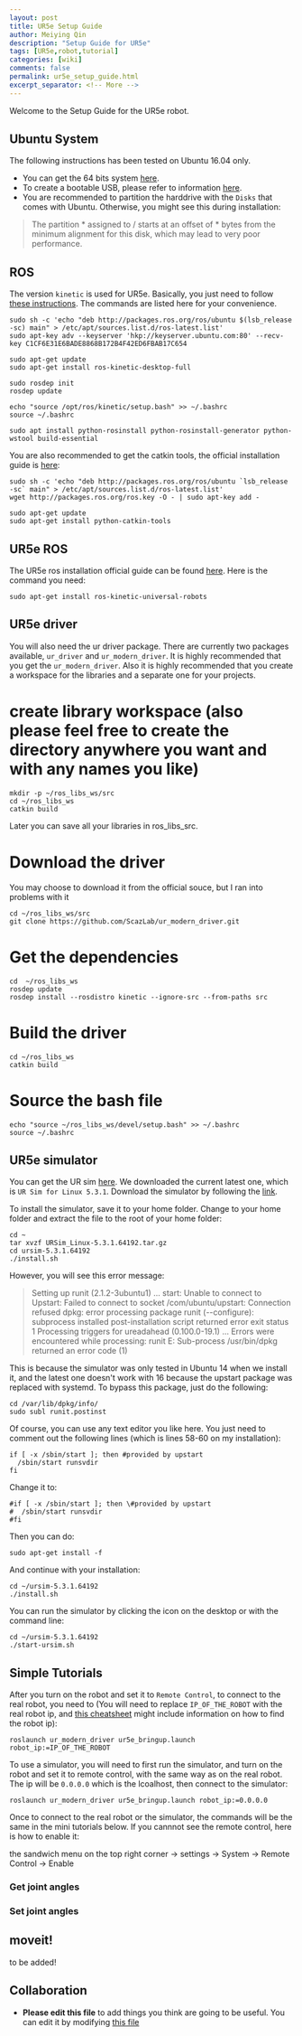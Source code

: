 ```yaml
---
layout: post
title: UR5e Setup Guide
author: Meiying Qin
description: "Setup Guide for UR5e"
tags: [UR5e,robot,tutorial]
categories: [wiki]
comments: false
permalink: ur5e_setup_guide.html
excerpt_separator: <!-- More -->
---
```


Welcome to the Setup Guide for the UR5e robot.

<!-- More -->

## Ubuntu System

The following instructions has been tested on Ubuntu 16.04 only.
- You can get the 64 bits system [here](http://releases.ubuntu.com/16.04/).
- To create a bootable USB, please refer to information [here](https://tutorials.ubuntu.com/tutorial/tutorial-create-a-usb-stick-on-windows#0).
- You are recommended to partition the harddrive with the `Disks` that comes with Ubuntu. Otherwise, you might see this during installation:
> The partition * assigned to / starts at an offset of * bytes from the minimum alignment for this disk, which may lead to very poor performance.


## ROS

The version `kinetic` is used for UR5e. Basically, you just need to follow [these instructions](http://wiki.ros.org/kinetic/Installation/Ubuntu). The commands are listed here for your convenience.

```
sudo sh -c 'echo "deb http://packages.ros.org/ros/ubuntu $(lsb_release -sc) main" > /etc/apt/sources.list.d/ros-latest.list'
sudo apt-key adv --keyserver 'hkp://keyserver.ubuntu.com:80' --recv-key C1CF6E31E6BADE8868B172B4F42ED6FBAB17C654
```

```
sudo apt-get update
sudo apt-get install ros-kinetic-desktop-full
```

```
sudo rosdep init
rosdep update
```

```
echo "source /opt/ros/kinetic/setup.bash" >> ~/.bashrc
source ~/.bashrc
```

```
sudo apt install python-rosinstall python-rosinstall-generator python-wstool build-essential
```

You are also recommended to get the catkin tools, the official installation guide is [here](https://catkin-tools.readthedocs.io/en/latest/installing.html):

```
sudo sh -c 'echo "deb http://packages.ros.org/ros/ubuntu `lsb_release -sc` main" > /etc/apt/sources.list.d/ros-latest.list'
wget http://packages.ros.org/ros.key -O - | sudo apt-key add -
```

```
sudo apt-get update
sudo apt-get install python-catkin-tools
```

## UR5e ROS
The UR5e ros installation official guide can be found [here](http://wiki.ros.org/action/show/universal_robots?action=show&redirect=universal_robot). Here is the command you need:
```
sudo apt-get install ros-kinetic-universal-robots
```

## UR5e driver
You will also need the ur driver package. There are currently two packages available, `ur_driver` and `ur_modern_driver`. It is highly recommended that you get the `ur_modern_driver`. Also it is highly recommended that you create a workspace for the libraries and a separate one for your projects.

# create library workspace (also please feel free to create the directory anywhere you want and with any names you like)

```
mkdir -p ~/ros_libs_ws/src
cd ~/ros_libs_ws
catkin build
```
Later you can save all your libraries in ros_libs_src.


# Download the driver

You may choose to download it from the official souce, but I ran into problems with it

```
cd ~/ros_libs_ws/src
git clone https://github.com/ScazLab/ur_modern_driver.git
```

# Get the dependencies
```
cd  ~/ros_libs_ws
rosdep update
rosdep install --rosdistro kinetic --ignore-src --from-paths src
```


# Build the driver

```
cd ~/ros_libs_ws
catkin build
```

# Source the bash file
```
echo "source ~/ros_libs_ws/devel/setup.bash" >> ~/.bashrc
source ~/.bashrc
```

## UR5e simulator
You can get the UR sim [here](https://www.universal-robots.com/download/?option=51846#section41511). We downloaded the current latest one, which is `UR Sim for Linux 5.3.1`. Download the simulator by following the [link](https://www.universal-robots.com/download/?option=51846#).

To install the simulator, save it to your home folder. Change to your home folder and extract the file to the root of your home folder:
```
cd ~
tar xvzf URSim_Linux-5.3.1.64192.tar.gz
cd ursim-5.3.1.64192
./install.sh
```

However, you will see this error message:

> Setting up runit (2.1.2-3ubuntu1) ...
> start: Unable to connect to Upstart: Failed to connect to socket /com/ubuntu/upstart: Connection refused
> dpkg: error processing package runit (--configure):
>  subprocess installed post-installation script returned error exit status 1
> Processing triggers for ureadahead (0.100.0-19.1) ...
> Errors were encountered while processing:
>  runit
> E: Sub-process /usr/bin/dpkg returned an error code (1)


This is because the simulator was only tested in Ubuntu 14 when we install it, and the latest one doesn't work with 16 because the upstart package was replaced with systemd. To bypass this package, just do the following:
```
cd /var/lib/dpkg/info/
sudo subl runit.postinst
```

Of course, you can use any text editor you like here. You just need to comment out the following lines (which is lines 58-60 on my installation):
```
if [ -x /sbin/start ]; then #provided by upstart
  /sbin/start runsvdir
fi
```
Change it to:
```
#if [ -x /sbin/start ]; then \#provided by upstart
#  /sbin/start runsvdir
#fi
```
Then you can do:
```
sudo apt-get install -f
```

And continue with your installation:
```
cd ~/ursim-5.3.1.64192
./install.sh
```

You can run the simulator by clicking the icon on the desktop or with the command line:
```
cd ~/ursim-5.3.1.64192
./start-ursim.sh
```

## Simple Tutorials

After you turn on the robot and set it to `Remote Control`, to connect to the real robot, you need to (You will need to replace `IP_OF_THE_ROBOT` with the real robot ip, and [this cheatsheet](https://github.com/ScazLab/ScazLab.github.io/blob/master/_posts/UR5e_cheatsheet) might include information on how to find the robot ip):

```
roslaunch ur_modern_driver ur5e_bringup.launch robot_ip:=IP_OF_THE_ROBOT
```

To use a simulator, you will need to first run the simulator, and turn on the robot and set it to remote control, with the same way as on the real robot. The ip will be `0.0.0.0` which is the lcoalhost, then connect to the simulator:

```
roslaunch ur_modern_driver ur5e_bringup.launch robot_ip:=0.0.0.0
```

Once to connect to the real robot or the simulator, the commands will be the same in the mini tutorials below. If you cannnot see the remote control, here is how to enable it: 

the sandwich menu on the top right corner &rightarrow; settings &rightarrow; System &rightarrow; Remote Control &rightarrow; Enable

### Get joint angles


### Set joint angles

## moveit!

to be added!

## Collaboration

- **Please edit this file** to add things you think are going to be useful. You can edit it by modifying [this file](https://github.com/ScazLab/ScazLab.github.io/blob/master/_posts/2019-07-12-UR5e-setup-guide.md)
